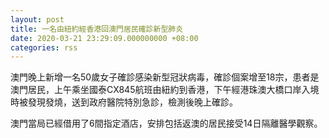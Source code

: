 ```yaml
---
layout: post
title: 一名由紐約經香港回澳門居民確診新型肺炎
date: 2020-03-21 23:29:09.000000000 +08:00
categories: rss
---
```


澳門晚上新增一名50歲女子確診感染新型冠狀病毒，確診個案增至18宗，患者是澳門居民，上午乘坐國泰CX845航班由紐約到香港，下午經港珠澳大橋口岸入境時被發現發燒，送到政府醫院特別急診，檢測後晚上確診。

澳門當局已經借用了6間指定酒店，安排包括返澳的居民接受14日隔離醫學觀察。
